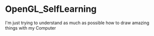 # OpenGL_SelfLearning
I'm just trying to understand as much as possible how to draw amazing things with my Computer
